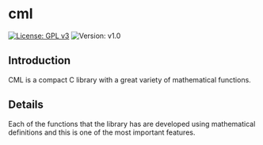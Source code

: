 # cml

[![License: GPL v3](https://img.shields.io/badge/License-GPL%20v3-blue.svg)](http://www.gnu.org/licenses/gpl-3.0)
![Version: v1.0](https://img.shields.io/badge/Version-v1.0-blue.svg)

## Introduction

CML is a compact C library with a great variety of mathematical functions.

## Details

Each of the functions that the library has are developed using mathematical definitions and this is one of the most important features.
